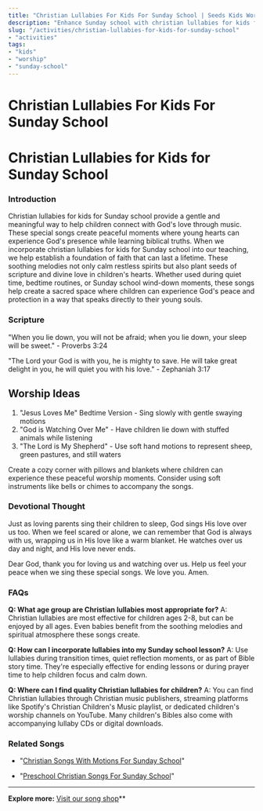 ```yaml
---
title: "Christian Lullabies For Kids For Sunday School | Seeds Kids Worship"
description: "Enhance Sunday school with christian lullabies for kids for sunday school that teach faith through music. Educational worship resources for children."
slug: "/activities/christian-lullabies-for-kids-for-sunday-school"
- "activities"
tags:
- "kids"
- "worship"
- "sunday-school"
---
```


# Christian Lullabies For Kids For Sunday School

# Christian Lullabies for Kids for Sunday School
### Introduction
Christian lullabies for kids for Sunday school provide a gentle and meaningful way to help children connect with God's love through music. These special songs create peaceful moments where young hearts can experience God's presence while learning biblical truths. When we incorporate christian lullabies for kids for Sunday school into our teaching, we help establish a foundation of faith that can last a lifetime. These soothing melodies not only calm restless spirits but also plant seeds of scripture and divine love in children's hearts. Whether used during quiet time, bedtime routines, or Sunday school wind-down moments, these songs help create a sacred space where children can experience God's peace and protection in a way that speaks directly to their young souls.

### Scripture
"When you lie down, you will not be afraid; when you lie down, your sleep will be sweet." - Proverbs 3:24

"The Lord your God is with you, he is mighty to save. He will take great delight in you, he will quiet you with his love." - Zephaniah 3:17

## Worship Ideas
1. "Jesus Loves Me" Bedtime Version - Sing slowly with gentle swaying motions
2. "God is Watching Over Me" - Have children lie down with stuffed animals while listening
3. "The Lord is My Shepherd" - Use soft hand motions to represent sheep, green pastures, and still waters

Create a cozy corner with pillows and blankets where children can experience these peaceful worship moments. Consider using soft instruments like bells or chimes to accompany the songs.

### Devotional Thought
Just as loving parents sing their children to sleep, God sings His love over us too. When we feel scared or alone, we can remember that God is always with us, wrapping us in His love like a warm blanket. He watches over us day and night, and His love never ends.

Dear God, thank you for loving us and watching over us. Help us feel your peace when we sing these special songs. We love you. Amen.

### FAQs

**Q: What age group are Christian lullabies most appropriate for?**
A: Christian lullabies are most effective for children ages 2-8, but can be enjoyed by all ages. Even babies benefit from the soothing melodies and spiritual atmosphere these songs create.

**Q: How can I incorporate lullabies into my Sunday school lesson?**
A: Use lullabies during transition times, quiet reflection moments, or as part of Bible story time. They're especially effective for ending lessons or during prayer time to help children focus and calm down.

**Q: Where can I find quality Christian lullabies for children?**
A: You can find Christian lullabies through Christian music publishers, streaming platforms like Spotify's Christian Children's Music playlist, or dedicated children's worship channels on YouTube. Many children's Bibles also come with accompanying lullaby CDs or digital downloads.

### Related Songs

- "[Christian Songs With Motions For Sunday School](/activities/christian-songs-with-motions-for-sunday-school/)"

- "[Preschool Christian Songs For Sunday School](/activities/preschool-christian-songs-for-sunday-school/)"

---

**Explore more:** [Visit our song shop](https://seedskidsworship.com/shop)**

<!-- Schema Markup -->
<script type="application/ld+json">
{
  "@context": "https://schema.org",
  "@type": "MusicRecording",
  "name": "Christian Lullabies For Kids For Sunday School",
  "byArtist": {
    "@type": "MusicGroup",
    "name": "Seeds Kids Worship"
  },
  "isFamilyFriendly": true,
  "url": "https://seedskidsworship.com/activities/christian-lullabies-for-kids-for-sunday-school/"
}
</script>